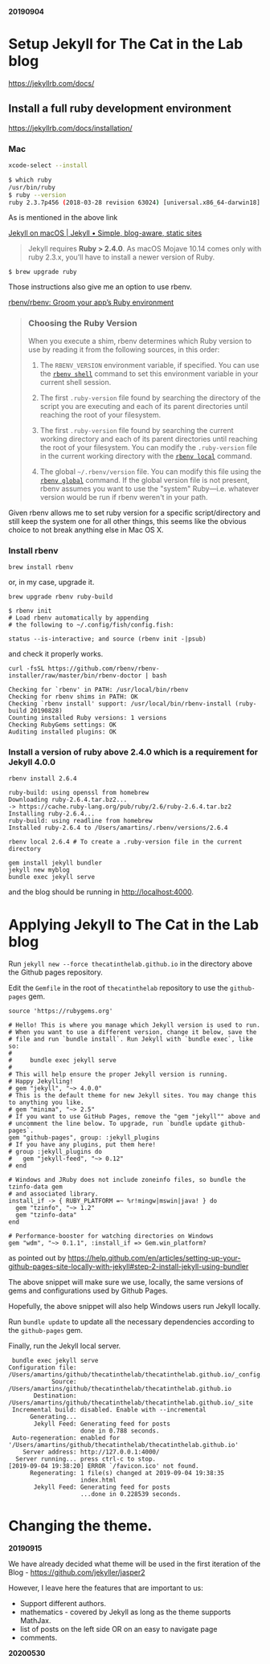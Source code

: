 **20190904**

# Setup Jekyll for The Cat in the Lab blog

https://jekyllrb.com/docs/

## Install a full ruby development environment

https://jekyllrb.com/docs/installation/

### Mac

```bash
xcode-select --install
```

```bash
$ which ruby
/usr/bin/ruby
$ ruby --version
ruby 2.3.7p456 (2018-03-28 revision 63024) [universal.x86_64-darwin18]
```

As is mentioned in the above link

[Jekyll on macOS | Jekyll • Simple, blog-aware, static sites](https://jekyllrb.com/docs/installation/macos/)

> Jekyll requires **Ruby > 2.4.0**. As macOS Mojave 10.14 comes only with ruby 2.3.x, you’ll have to install a newer version of Ruby.

```fish
$ brew upgrade ruby
```

Those instructions also give me an option to use rbenv.

[rbenv/rbenv: Groom your app’s Ruby environment](https://github.com/rbenv/rbenv#how-it-works)

> [](https://github.com/rbenv/rbenv#choosing-the-ruby-version)
> 
> ### Choosing the Ruby Version
> 
> When you execute a shim, rbenv determines which Ruby version to use by reading it from the following sources, in this order:
> 
> 1.  The `RBENV_VERSION` environment variable, if specified. You can use the [`rbenv shell`](https://github.com/rbenv/rbenv#rbenv-shell) command to set this environment variable in your current shell session.
>     
> 2.  The first `.ruby-version` file found by searching the directory of the script you are executing and each of its parent directories until reaching the root of your filesystem.
>     
> 3.  The first `.ruby-version` file found by searching the current working directory and each of its parent directories until reaching the root of your filesystem. You can modify the `.ruby-version` file in the current working directory with the [`rbenv local`](https://github.com/rbenv/rbenv#rbenv-local) command.
>     
> 4.  The global `~/.rbenv/version` file. You can modify this file using the [`rbenv global`](https://github.com/rbenv/rbenv#rbenv-global) command. If the global version file is not present, rbenv assumes you want to use the "system" Ruby—i.e. whatever version would be run if rbenv weren't in your path.

Given rbenv allows me to set ruby version for a specific script/directory and still keep the system one for all other things, this seems like the obvious choice to not break anything else in Mac OS X.

### Install rbenv

```fish
brew install rbenv
```
or, in my case, upgrade it.
```fish
brew upgrade rbenv ruby-build
```

```fish
$ rbenv init
# Load rbenv automatically by appending
# the following to ~/.config/fish/config.fish:

status --is-interactive; and source (rbenv init -|psub)
```
and check it properly works.
```fish
curl -fsSL https://github.com/rbenv/rbenv-installer/raw/master/bin/rbenv-doctor | bash
```
```log
Checking for `rbenv' in PATH: /usr/local/bin/rbenv
Checking for rbenv shims in PATH: OK
Checking `rbenv install' support: /usr/local/bin/rbenv-install (ruby-build 20190828)
Counting installed Ruby versions: 1 versions
Checking RubyGems settings: OK
Auditing installed plugins: OK
```

### Install a version of ruby above 2.4.0 which is a requirement for Jekyll 4.0.0

```fish
rbenv install 2.6.4
```
```log
ruby-build: using openssl from homebrew
Downloading ruby-2.6.4.tar.bz2...
-> https://cache.ruby-lang.org/pub/ruby/2.6/ruby-2.6.4.tar.bz2
Installing ruby-2.6.4...
ruby-build: using readline from homebrew
Installed ruby-2.6.4 to /Users/amartins/.rbenv/versions/2.6.4
```

```fish
rbenv local 2.6.4 # To create a .ruby-version file in the current directory
```

```fish
gem install jekyll bundler
jekyll new myblog
bundle exec jekyll serve
```
and the blog should be running in <http://localhost:4000>.


# Applying Jekyll to The Cat in the Lab blog

Run `jekyll new --force thecatinthelab.github.io` in the directory above the Github pages repository.

Edit the `Gemfile` in the root of `thecatinthelab` repository to use the `github-pages` gem.

```fish
source 'https://rubygems.org'

# Hello! This is where you manage which Jekyll version is used to run.
# When you want to use a different version, change it below, save the
# file and run `bundle install`. Run Jekyll with `bundle exec`, like so:
#
#     bundle exec jekyll serve
#
# This will help ensure the proper Jekyll version is running.
# Happy Jekylling!
# gem "jekyll", "~> 4.0.0"
# This is the default theme for new Jekyll sites. You may change this to anything you like.
# gem "minima", "~> 2.5"
# If you want to use GitHub Pages, remove the "gem "jekyll"" above and
# uncomment the line below. To upgrade, run `bundle update github-pages`.
gem "github-pages", group: :jekyll_plugins
# If you have any plugins, put them here!
# group :jekyll_plugins do
#   gem "jekyll-feed", "~> 0.12"
# end

# Windows and JRuby does not include zoneinfo files, so bundle the tzinfo-data gem
# and associated library.
install_if -> { RUBY_PLATFORM =~ %r!mingw|mswin|java! } do
  gem "tzinfo", "~> 1.2"
  gem "tzinfo-data"
end

# Performance-booster for watching directories on Windows
gem "wdm", "~> 0.1.1", :install_if => Gem.win_platform?

```
as pointed out by https://help.github.com/en/articles/setting-up-your-github-pages-site-locally-with-jekyll#step-2-install-jekyll-using-bundler

The above snippet will make sure we use, locally, the same versions of gems and configurations used by Github Pages.

Hopefully, the above snippet will also help Windows users run Jekyll locally.

Run `bundle update` to update all the necessary dependencies according to the `github-pages` gem.

Finally, run the Jekyll local server.
```fish
 bundle exec jekyll serve
Configuration file: /Users/amartins/github/thecatinthelab/thecatinthelab.github.io/_config.yml
            Source: /Users/amartins/github/thecatinthelab/thecatinthelab.github.io
       Destination: /Users/amartins/github/thecatinthelab/thecatinthelab.github.io/_site
 Incremental build: disabled. Enable with --incremental
      Generating...
       Jekyll Feed: Generating feed for posts
                    done in 0.788 seconds.
 Auto-regeneration: enabled for '/Users/amartins/github/thecatinthelab/thecatinthelab.github.io'
    Server address: http://127.0.0.1:4000/
  Server running... press ctrl-c to stop.
[2019-09-04 19:38:20] ERROR `/favicon.ico' not found.
      Regenerating: 1 file(s) changed at 2019-09-04 19:38:35
                    index.html
       Jekyll Feed: Generating feed for posts
                    ...done in 0.228539 seconds.
```

# Changing the theme.

**20190915**

We have already decided what theme will be used in the first iteration of the Blog - https://github.com/jekyller/jasper2

However, I leave here the features that are important to us:
- Support different authors.
- mathematics - covered by Jekyll as long as the theme supports MathJax.
- list of posts on the left side OR on an easy to navigate page
- comments.

**20200530**





